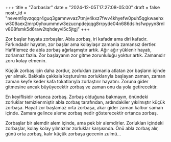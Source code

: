 +++
title = "Zorbaslar"
date = "2024-12-05T17:27:08-05:00"
draft = false
nostr_id = "nevent1qvzqqqr4guq3gamnwvaz7tmjv4kxz7fwv4khyefw0puh5qgkwaehxw309aex2mrp0yhxummnw3ezucnpdejqqg8rrpyde04n686dslhsfwpyyn8rnlv808fsmk5d6raw2tqhdeyvl5c5jtgj"
+++

Zor başlar hayata zorbaşlar. Abla zorbaş, iri kafadır ama diri kafadır. Farkındadır hayatın, zor başlar ama kolaylaşır zamanla zamansız dertler. Hafiflemez de abla zorbaş ağırlaşmıştır artık. Ağır ağır yüklenir hayatı, zorlamaz fazla. Zor başlayanın zor gitme zorunluluğu yoktur artık. Zamanıdır zoru kolay etmenin.

Küçük zorbaş için daha zordur, zorlukları zamanla atlatan zor başların içinde yer almak. Bakkala çakkala koşturulma zorluklarıyla başlayan zaman, zaman zaman keyfe keder kafa tokatlarıyla zorlaştırır hayatını. Zoruna gider gitmesine ancak büyüyecektir zorbaş ve zaman onu da yola getirecektir.

En keyiflisidir ortanca zorbaş. Zorbaş olduğuna bakmayın, önündeki zorluklar temizlenmiştir abla zorbaş tarafından, ardındakiler yıkılmıştır küçük zorbaşa. Hayat zor başlamaz orta zorbaşa, akar gider zaman kalbur saman içinde. Zamanı gelince aleme zorbaş nedir gösterecektir ortanca zorbaş.

Zorbaşlar bir alemdir alem içinde, ama pek bir alemdirler. Zorlukları içindeki zorbaşlar, kolay kolay yılmazlar zorluklar karşısında. Önü abla zorbaş alır, günü orta zorbaş, kalır küçük zorbaşa gecenin zulmü...
